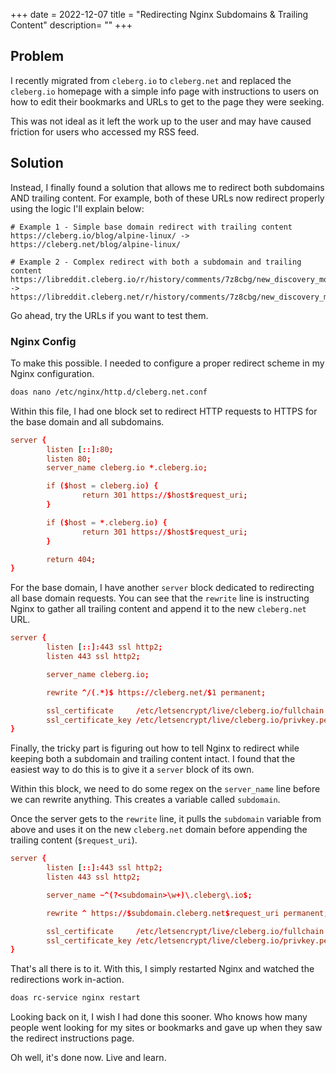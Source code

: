 +++
date = 2022-12-07
title = "Redirecting Nginx Subdomains & Trailing Content"
description= ""
+++

## Problem

I recently migrated from `cleberg.io` to `cleberg.net` and replaced the 
`cleberg.io` homepage with a simple info page with instructions to users on how 
to edit their bookmarks and URLs to get to the page they were seeking.

This was not ideal as it left the work up to the user and may have caused 
friction for users who accessed my RSS feed.

## Solution

Instead, I finally found a solution that allows me to redirect both subdomains 
AND trailing content. For example, both of these URLs now redirect properly 
using the logic I'll explain below:

```text
# Example 1 - Simple base domain redirect with trailing content
https://cleberg.io/blog/alpine-linux/ -> https://cleberg.net/blog/alpine-linux/

# Example 2 - Complex redirect with both a subdomain and trailing content
https://libreddit.cleberg.io/r/history/comments/7z8cbg/new_discovery_mode_turns_video_game_assassins/
->
https://libreddit.cleberg.net/r/history/comments/7z8cbg/new_discovery_mode_turns_video_game_assassins/
```

Go ahead, try the URLs if you want to test them.

### Nginx Config

To make this possible. I needed to configure a proper redirect scheme in my 
Nginx configuration.

```bash
doas nano /etc/nginx/http.d/cleberg.net.conf
```

Within this file, I had one block set to redirect HTTP requests to HTTPS for the 
base domain and all subdomains.

```conf
server {
        listen [::]:80;
        listen 80;
        server_name cleberg.io *.cleberg.io;

        if ($host = cleberg.io) {
                return 301 https://$host$request_uri;
        }

        if ($host = *.cleberg.io) {
                return 301 https://$host$request_uri;
        }

        return 404;
}
```

For the base domain, I have another `server` block dedicated to redirecting all 
base domain requests. You can see that the `rewrite` line is instructing Nginx 
to gather all trailing content and append it to the new `cleberg.net` URL.

```conf
server {
        listen [::]:443 ssl http2;
        listen 443 ssl http2;

        server_name cleberg.io;

        rewrite ^/(.*)$ https://cleberg.net/$1 permanent;

        ssl_certificate     /etc/letsencrypt/live/cleberg.io/fullchain.pem;
        ssl_certificate_key /etc/letsencrypt/live/cleberg.io/privkey.pem;
}
```

Finally, the tricky part is figuring out how to tell Nginx to redirect while 
keeping both a subdomain and trailing content intact. I found that the easiest 
way to do this is to give it a `server` block of its own.

Within this block, we need to do some regex on the `server_name` line before we 
can rewrite anything. This creates a variable called `subdomain`.

Once the server gets to the `rewrite` line, it pulls the `subdomain` variable 
from above and uses it on the new `cleberg.net` domain before appending the 
trailing content (`$request_uri`).

```conf
server {
        listen [::]:443 ssl http2;
        listen 443 ssl http2;

        server_name ~^(?<subdomain>\w+)\.cleberg\.io$;

        rewrite ^ https://$subdomain.cleberg.net$request_uri permanent;

        ssl_certificate     /etc/letsencrypt/live/cleberg.io/fullchain.pem;
        ssl_certificate_key /etc/letsencrypt/live/cleberg.io/privkey.pem;
}
```

That's all there is to it. With this, I simply restarted Nginx and watched the 
redirections work in-action.

```bash
doas rc-service nginx restart
```


Looking back on it, I wish I had done this sooner. Who knows how many people 
went looking for my sites or bookmarks and gave up when they saw the redirect 
instructions page.

Oh well, it's done now. Live and learn.
